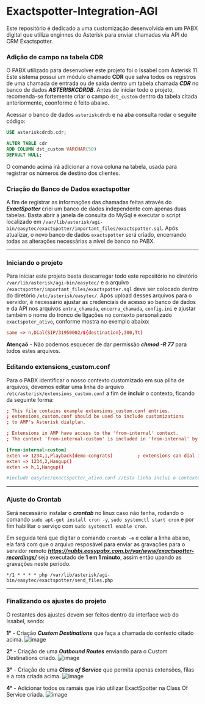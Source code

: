 # Exactspotter-Integration-AGI

Este repositório é dedicado a uma customização desenvolvida em um PABX digital que utiliza enginnes do Asterisk para enviar chamadas via API do CRM Exactspotter. 

### Adição de campo na tabela CDR

O PABX utilizado para desenvolver este projeto foi o Issabel com Asterisk 11. Este sistema possui um módulo chamado **CDR** que salva todos os registros de uma chamada de entrada ou de saída dentro um tabela chamada ***CDR*** no banco de dados ***ASTERISKCDRDB***. Antes de iniciar todo o projeto, recomenda-se fortemente criar o campo `dst_custom` dentro da tabela citada anteriormente, coonforme é feito abaixo.

Acessar o banco de dados `asteriskcdrdb` e na aba consulta rodar o seguite código:

```sql
USE asteriskcdrdb.cdr;

ALTER TABLE cdr
ADD COLUMN dst_custom VARCHAR(50) 
DEFAULT NULL;
```
O comando acima irá adicionar a nova coluna na tabela, usada para registrar os números de destino dos clientes.


### Criação do Banco de Dados exactspotter

A fim de registrar as informações das chamadas feitas através do ***ExactSpotter*** criei um banco de dados independente com apenas duas tabelas. Basta abrir a janela de consulta do MySql e executar o script localizado em `/var/lib/asterisk/agi-bin/easytec/exactspotter/important_files/exactspotter.sql`. Após atualizar, o novo banco de dados `exactspotter` será criado, encerrando todas as alterações necessárias a nível de banco no PABX.

___

### Iniciando o projeto

Para iniciar este projeto basta descarregar todo este repositório no diretório `/var/lib/asterisk/agi-bin/easytec/` e o arquivo `/exactspotter/important_files/exactspotter.sql` deve ser colocado dentro do diretório `/etc/asterisk/easytec/`. Após upload desses arquivos para o servidor, é necessário ajustar as credenciais de acesso ao banco de dados e da API nos arquivos `entra_chamada`, `encerra_chamada`, `config.ini` e ajustar também o nome do tronco de ligações no contexto personalizado `exactspoter_ativo`, conforme mostra no exemplo abaixo:

```conf
same => n,Dial(SIP/31950002/${destination},300,Tt)
```

**Atençaõ** - Não podemos esquecer de dar permissão ***chmod -R 77*** para todos estes arquivos.

### Editando extensions_custom.conf

Para o PABX identificar o nosso contexto customizado em sua pilha de arquivos, devemos editar uma linha do arquivo `/etc/asterisk/extensions_custom.conf` a fim de **incluir** o contexto, ficando da seguinte forma:

```conf
; This file contains example extensions_custom.conf entries.
; extensions_custom.conf should be used to include customizations
; to AMP's Asterisk dialplan.

; Extensions in AMP have access to the 'from-internal' context.
; The context 'from-internal-custom' is included in 'from-internal' by default

[from-internal-custom]
exten => 1234,1,Playback(demo-congrats)         ; extensions can dial 1234
exten => 1234,2,Hangup()
exten => h,1,Hangup()

#include easytec/exactspotter_ativo.conf //Esta linha inclui o contexto
```

___

### Ajuste do Crontab

Será necessário instalar o ***crontab*** no linux caso não tenha, rodando o comando `sudo apt-get install cron -y`, `sudo systemctl start cron` e por fim habilitar o serviço com `sudo systemctl enable cron`.

Em seguida terá que digitar o comando `crontab -e` e colar a linha abaixo, ela fará com que o arquivo resposável para enviar as gravações para o servidor remoto ***https://nubbi.easypabx.com.br/var/www/exactspotter-recordings/*** seja executado de **1 em 1 minuto**, assim então upando as gravações neste período.

`*/1 * * * * php /var/lib/asterisk/agi-bin/easytec/exactspotter/send_files.php`

___

### Finalizando os ajustes do projeto

O restantes dos ajustes devem ser feitos dentro da interface web do Issabel, sendo:

**1°** - Criação ***Custom Destinations*** que faça a chamada do contexto citado acima.
![image](https://github.com/luizalvesot/Exactspotter-Integration-AGI/assets/134508953/1a6b8f0f-d540-412e-a83b-e57ace2a5287)


**2°** - Criação de uma ***Outbound Routes*** enviando para o Custom Destinations criado.
![image](https://github.com/luizalvesot/Exactspotter-Integration-AGI/assets/134508953/4478a08b-19b2-4ab4-beba-608d673e8608)


**3°** - Criação de uma ***Class of Service*** que permita apenas extensões, filas e a rota criada acima.
![image](https://github.com/luizalvesot/Exactspotter-Integration-AGI/assets/134508953/9d493244-f7ff-4959-a43d-696761fe1edd)


**4°** - Adicionar todos os ramais que irão utilizar ExactSpotter na Class Of Service criada.
![image](https://github.com/luizalvesot/Exactspotter-Integration-AGI/assets/134508953/782c79da-6ede-4f92-b54a-28d16f853866)


